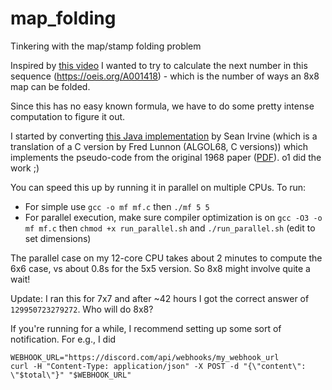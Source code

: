 # map_folding
Tinkering with the map/stamp folding problem

Inspired by [this video](https://www.youtube.com/watch?v=sfH9uIY3ln4) I wanted to try to calculate the next number in this sequence (https://oeis.org/A001418) - which is the number of ways an 8x8 map can be folded. 

Since this has no easy known formula, we have to do some pretty intense computation to figure it out. 

I started by converting [this Java implementation](https://github.com/archmageirvine/joeis/blob/master/src/irvine/oeis/a001/A001415.java) by Sean Irvine (which is a translation of a C version by Fred Lunnon (ALGOL68, C versions)) which implements the pseudo-code from the original 1968 paper ([PDF](https://www.ams.org/journals/mcom/1968-22-101/S0025-5718-1968-0221957-8/S0025-5718-1968-0221957-8.pdf)). o1 did the work ;)

You can speed this up by running it in parallel on multiple CPUs. To run:

- For simple use `gcc -o mf mf.c` then `./mf 5 5`
- For parallel execution, make sure compiler optimization is on `gcc -O3 -o mf mf.c` then `chmod +x run_parallel.sh` and `./run_parallel.sh` (edit to set dimensions)

The parallel case on my 12-core CPU takes about 2 minutes to compute the 6x6 case, vs about 0.8s for the 5x5 version. So 8x8 might involve quite a wait!

Update: I ran this for 7x7 and after ~42 hours I got the correct answer of `129950723279272`. Who will do 8x8?

If you're running for a while, I recommend setting up some sort of notification. For e.g., I did

```
WEBHOOK_URL="https://discord.com/api/webhooks/my_webhook_url
curl -H "Content-Type: application/json" -X POST -d "{\"content\": \"$total\"}" "$WEBHOOK_URL"
```
